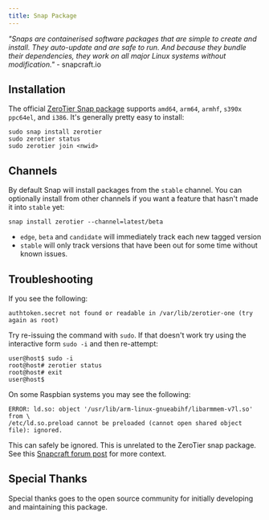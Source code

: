 ```yaml
---
title: Snap Package
---
```


*"Snaps are containerised software packages that are simple to create and install. They auto-update and are safe to run. And because they bundle their dependencies, they work on all major Linux systems without modification."* - snapcraft.io

## Installation

The official [ZeroTier Snap package](https://snapcraft.io/zerotier) supports `amd64`, `arm64`, `armhf`, `s390x` `ppc64el`, and `i386`. It's generally pretty easy to install:

```
sudo snap install zerotier
sudo zerotier status
sudo zerotier join <nwid>
```

## Channels

By default Snap will install packages from the `stable` channel. You can optionally install from other channels if you want a feature that hasn't made it into `stable` yet:

```
snap install zerotier --channel=latest/beta
```

 - `edge`, `beta` and `candidate` will immediately track each new tagged version
 - `stable` will only track versions that have been out for some time without known issues.


## Troubleshooting

If you see the following:

```
authtoken.secret not found or readable in /var/lib/zerotier-one (try again as root)
```

Try re-issuing the command with `sudo`. If that doesn't work try using the interactive form `sudo -i` and then re-attempt:

```
user@host$ sudo -i
root@host# zerotier status
root@host# exit
user@host$
```

On some Raspbian systems you may see the following:

```
ERROR: ld.so: object '/usr/lib/arm-linux-gnueabihf/libarmmem-v7l.so' from \
/etc/ld.so.preload cannot be preloaded (cannot open shared object file): ignored.
```

This can safely be ignored. This is unrelated to the ZeroTier snap package. See this [Snapcraft forum post](https://forum.snapcraft.io/t/ld-so-error-on-debian-on-raspberry-pi/13887) for more context.

## Special Thanks

Special thanks goes to the open source community for initially developing and maintaining this package.

